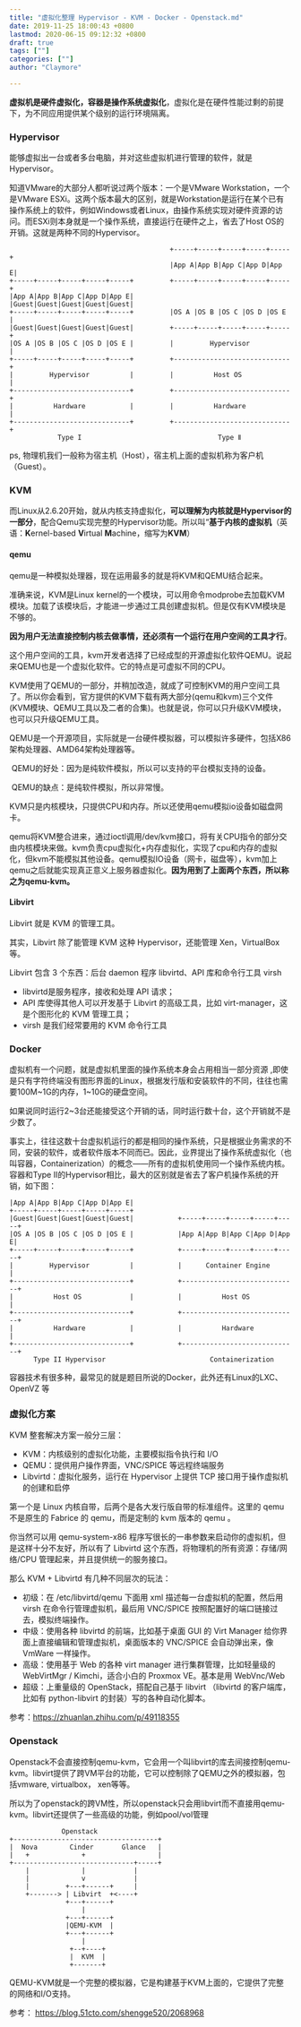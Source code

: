 ```yaml
---
title: "虚拟化整理 Hypervisor - KVM - Docker - Openstack.md"
date: 2019-11-25 18:00:43 +0800
lastmod: 2020-06-15 09:12:32 +0800
draft: true
tags: [""]
categories: [""]
author: "Claymore"

---
```



 **虚拟机是硬件虚拟化，容器是操作系统虚拟化**，虚拟化是在硬件性能过剩的前提下，为不同应用提供某个级别的运行环境隔离。 




### Hypervisor

能够虚拟出一台或者多台电脑，并对这些虚拟机进行管理的软件，就是Hypervisor。

知道VMware的大部分人都听说过两个版本：一个是VMware Workstation，一个是VMware ESXi。这两个版本最大的区别，就是Workstation是运行在某个已有操作系统上的软件，例如Windows或者Linux，由操作系统实现对硬件资源的访问。而ESXi则本身就是一个操作系统，直接运行在硬件之上，省去了Host OS的开销。这就是两种不同的Hypervisor。

```
                                        +-----+-----+-----+-----+-----+          
                                        |App A|App B|App C|App D|App E|          
+-----+-----+-----+-----+-----+         +-----+-----+-----+-----+-----+           
|App A|App B|App C|App D|App E|         |Guest|Guest|Guest|Guest|Guest|           
+-----+-----+-----+-----+-----+         |OS A |OS B |OS C |OS D |OS E |           
|Guest|Guest|Guest|Guest|Guest|         +-----+-----+-----+-----+-----+           
|OS A |OS B |OS C |OS D |OS E |         |         Hypervisor          |           
+-----+-----+-----+-----+-----+         +-----------------------------+           
|         Hypervisor          |         |          Host OS            |           
+-----------------------------+         +-----------------------------+           
|          Hardware           |         |          Hardware           |           
+-----------------------------+         +-----------------------------+            
            Type I                                  Type Ⅱ
```

ps,  物理机我们一般称为宿主机（Host），宿主机上面的虚拟机称为客户机（Guest）。 

### KVM

 而Linux从2.6.20开始，就从内核支持虚拟化，**可以理解为内核就是Hypervisor的一部分**，配合Qemu实现完整的Hypervisor功能。所以叫“**基于内核的虚拟机**（英语：**K**ernel-based **V**irtual **M**achine，缩写为**KVM**） 

 

#### qemu

qemu是一种模拟处理器，现在运用最多的就是将KVM和QEMU结合起来。

   准确来说，KVM是Linux kernel的一个模块，可以用命令modprobe去加载KVM模块。加载了该模块后，才能进一步通过工具创建虚拟机。但是仅有KVM模块是不够的。

**因为用户无法直接控制内核去做事情，还必须有一个运行在用户空间的工具才行**。

这个用户空间的工具，kvm开发者选择了已经成型的开源虚拟化软件QEMU。说起来QEMU也是一个虚拟化软件。它的特点是可虚拟不同的CPU。

KVM使用了QEMU的一部分，并稍加改造，就成了可控制KVM的用户空间工具了。所以你会看到，官方提供的KVM下载有两大部分(qemu和kvm)三个文件(KVM模块、QEMU工具以及二者的合集)。也就是说，你可以只升级KVM模块，也可以只升级QEMU工具。

QEMU是一个开源项目，实际就是一台硬件模拟器，可以模拟许多硬件，包括X86架构处理器、AMD64架构处理器等。

​    QEMU的好处：因为是纯软件模拟，所以可以支持的平台模拟支持的设备。

​    QEMU的缺点：是纯软件模拟，所以非常慢。

KVM只是内核模块，只提供CPU和内存。所以还使用qemu模拟io设备如磁盘网卡。

 qemu将KVM整合进来，通过ioctl调用/dev/kvm接口，将有关CPU指令的部分交由内核模块来做。kvm负责cpu虚拟化+内存虚拟化，实现了cpu和内存的虚拟化，但kvm不能模拟其他设备。qemu模拟IO设备（网卡，磁盘等），kvm加上qemu之后就能实现真正意义上服务器虚拟化。**因为用到了上面两个东西，所以称之为qemu-kvm。** 



#### Libvirt

 Libvirt 就是 KVM 的管理工具。

其实，Libvirt 除了能管理 KVM 这种 Hypervisor，还能管理 Xen，VirtualBox 等。

Libvirt 包含 3 个东西：后台 daemon 程序 libvirtd、API 库和命令行工具 virsh

* libvirtd是服务程序，接收和处理 API 请求；
* API 库使得其他人可以开发基于 Libvirt 的高级工具，比如 virt-manager，这是个图形化的 KVM 管理工具；
* virsh 是我们经常要用的 KVM 命令行工具
  

### Docker

 虚拟机有一个问题，就是虚拟机里面的操作系统本身会占用相当一部分资源 ,即使是只有字符终端没有图形界面的Linux，根据发行版和安装软件的不同，往往也需要100M~1G的内存，1~10G的硬盘空间。

如果说同时运行2~3台还能接受这个开销的话，同时运行数十台，这个开销就不是少数了。

事实上，往往这数十台虚拟机运行的都是相同的操作系统，只是根据业务需求的不同，安装的软件，或者软件版本不同而已。因此，业界提出了操作系统虚拟化（也叫容器，Containerization）的概念——所有的虚拟机使用同一个操作系统内核。容器和Type II的Hypervisor相比，最大的区别就是省去了客户机操作系统的开销，如下图：

```
|App A|App B|App C|App D|App E|           
+-----+-----+-----+-----+-----+           
|Guest|Guest|Guest|Guest|Guest|           +-----+-----+-----+-----+-----+
|OS A |OS B |OS C |OS D |OS E |           |App A|App B|App C|App D|App E|
+-----+-----+-----+-----+-----+           +-----+-----+-----+-----+-----+
|         Hypervisor          |           |      Container Engine       |
+-----------------------------+           +-----------------------------+
|          Host OS            |           |          Host OS            |
+-----------------------------+           +-----------------------------+
|          Hardware           |           |          Hardware           |
+-----------------------------+           +-----------------------------+
      Type II Hypervisor                          Containerization
```

 容器技术有很多种，最常见的就是题目所说的Docker，此外还有Linux的LXC、OpenVZ 等





### 虚拟化方案

KVM 整套解决方案一般分三层：

- KVM：内核级别的虚拟化功能，主要模拟指令执行和 I/O
- QEMU：提供用户操作界面，VNC/SPICE 等远程终端服务
- Libvirtd：虚拟化服务，运行在 Hypervisor 上提供 TCP 接口用于操作虚拟机的创建和启停

第一个是 Linux 内核自带，后两个是各大发行版自带的标准组件。这里的 qemu 不是原生的 Fabrice 的 qemu，而是定制的 kvm 版本的 qemu 。

你当然可以用 qemu-system-x86 程序写很长的一串参数来启动你的虚拟机，但是这样十分不友好，所以有了 Libvirtd 这个东西，将物理机的所有资源：存储/网络/CPU 管理起来，并且提供统一的服务接口。

那么 KVM + Libvirtd 有几种不同层次的玩法：

- 初级：在 /etc/libvirtd/qemu 下面用 xml 描述每一台虚拟机的配置，然后用 virsh 在命令行管理虚拟机，最后用 VNC/SPICE 按照配置好的端口链接过去，模拟终端操作。
- 中级：使用各种 libvirtd 的前端，比如基于桌面 GUI 的 Virt Manager 给你界面上直接编辑和管理虚拟机，桌面版本的 VNC/SPICE 会自动弹出来，像 VmWare 一样操作。
- 高级：使用基于 Web 的各种 virt manager 进行集群管理，比如轻量级的 WebVirtMgr / Kimchi，适合小白的 Proxmox VE。基本是用 WebVnc/Web
- 超级：上重量级的 OpenStack，搭配自己基于 libvirt （libvirtd 的客户端库，比如有 python-libvirt 的封装）写的各种自动化脚本。

参考：https://zhuanlan.zhihu.com/p/49118355 



### Openstack

Openstack不会直接控制qemu-kvm，它会用一个叫libvirt的库去间接控制qemu-kvm。libvirt提供了跨VM平台的功能，它可以控制除了QEMU之外的模拟器，包括vmware, virtualbox， xen等等。

所以为了openstack的跨VM性，所以openstack只会用libvirt而不直接用qemu-kvm。libvirt还提供了一些高级的功能，例如pool/vol管理

```
             Openstack
+------------------------------------+
|  Nova        Cinder       Glance   |
|   +             +                  |
+------------------------------+-----+
    |             |            |
    |             v            |
    |         +---+------+     |
    +-------> | Libvirt  +<----+
              +---+------+
                  |
              +---+------+
              |QEMU-KVM  |
              +---+------+
                  |
               +--+----+
               |  KVM  |
               +-------+
```

 QEMU-KVM就是一个完整的模拟器，它是构建基于KVM上面的，它提供了完整的网络和I/O支持。 

参考：  https://blog.51cto.com/shengge520/2068968 

